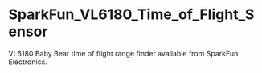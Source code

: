 # SparkFun_VL6180_Time_of_Flight_Sensor
VL6180 Baby Bear time of flight range finder available from SparkFun Electronics.

